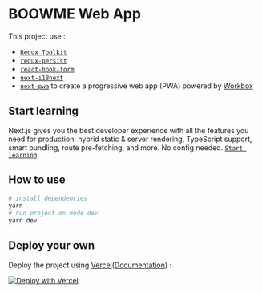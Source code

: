 # BOOWME Web App

This project use :
- [`Redux Toolkit`](https://redux-toolkit.js.org/)
- [`redux-persist`](https://github.com/rt2zz/redux-persist/blob/master/README.md)
- [`react-hook-form`](https://react-hook-form.com/)
- [`next-i18next`]()
- [`next-pwa`](https://github.com/shadowwalker/next-pwa) to create a progressive web app (PWA) powered by [Workbox](https://developers.google.com/web/tools/workbox/)

## Start learning
Next.js gives you the best developer experience with all the features you need for production: hybrid static & server rendering, TypeScript support, smart bundling, route pre-fetching, and more. No config needed. [`Start learning`](https://nextjs.org/learn/basics/create-nextjs-app?utm_source=next-site&utm_medium=homepage-cta&utm_campaign=next-website)

## How to use

```bash
# install dependencies
yarn
# run project on mode dev
yarn dev
```

## Deploy your own

Deploy the project using [Vercel](https://vercel.com?utm_source=github&utm_medium=readme&utm_campaign=next-example)([Documentation](https://nextjs.org/docs/deployment)) :

[![Deploy with Vercel](https://vercel.com/button)](https://vercel.com/new/git/external?repository-url=https://github.com/vercel/next.js/tree/canary/examples/progressive-web-app&project-name=progressive-web-app&repository-name=progressive-web-app)

